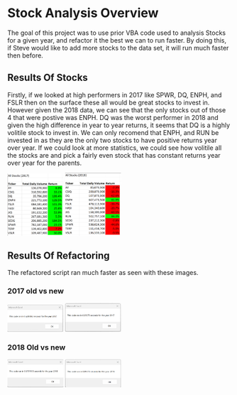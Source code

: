 # Stock Analysis Overview
The goal of this project was to use prior VBA code used to analysis Stocks for a given year, and refactor it the best we can to run faster. By doing this, if Steve would like to add more stocks to the data set, it will run much faster then before.

## Results Of Stocks
Firstly, if we looked at high performers in 2017 like SPWR, DQ, ENPH, and FSLR then on the surface these all would be great stocks to invest in. However given the 2018 data, we can see that the only stocks out of those 4 that were postive was ENPH. DQ was the worst performer in 2018 and given the high difference in year to year returns, it seems that DQ is a highly volitile stock to invest in. We can only recomend that ENPH, and RUN be invested in as they are the only two stocks to have positive returns year over year. If we could look at more statistics, we could see how volitile all the stocks are and pick a fairly even stock that has constant returns year over year for the parents.

<img src= "https://github.com/DAsInDavid1/stock-analysis/blob/main/2017_Returns.png" width=25% height=25%> 
<img src= "https://github.com/DAsInDavid1/stock-analysis/blob/main/2018_Returns.png" width=25% height=25%>

## Results Of Refactoring
The refactored script ran much faster as seen with these images.

### 2017 old vs new
<img src= "https://github.com/DAsInDavid1/stock-analysis/blob/main/VBA_Challenge_2017_Old.png" width=25% height=25%>
<img src= "https://github.com/DAsInDavid1/stock-analysis/blob/main/VBA_Challenge_2017.png" width=25% height=25%>

### 2018 Old vs new
<img src= "https://github.com/DAsInDavid1/stock-analysis/blob/main/VBA_Challenge_2018_Old.png" width=25% height=25%>
<img src= "https://github.com/DAsInDavid1/stock-analysis/blob/main/VBA_Challenge_2018.png" width=25% height=25%>
